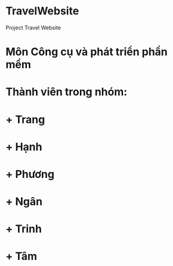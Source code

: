 # TravelWebsite
Project Travel Website
# Môn Công cụ và phát triển phần mềm
# Thành viên trong nhóm: 
  # + Trang
  # + Hạnh
  # + Phương
  # + Ngân
  # + Trinh
  # + Tâm
